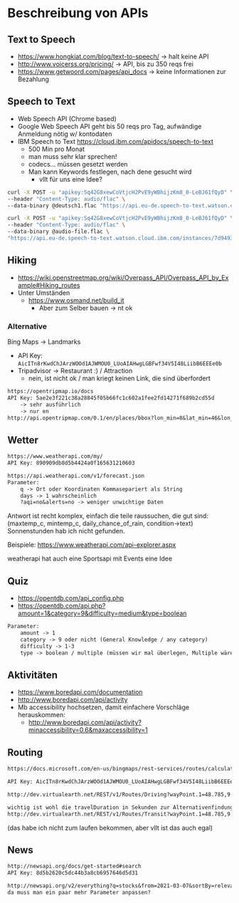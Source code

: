 # Beschreibung von APIs

## Text to Speech

- <https://www.hongkiat.com/blog/text-to-speech/>  -> halt keine API
- <http://www.voicerss.org/pricing/> -> API, bis zu 350 reqs frei
- <https://www.getwoord.com/pages/api_docs> -> keine Informationen zur Bezahlung

## Speech to Text

- Web Speech API (Chrome based)
- Google Web Speech API geht bis 50 reqs pro Tag, aufwändige Anmeldung nötig w/ kontodaten
- IBM Speech to Text <https://cloud.ibm.com/apidocs/speech-to-text>
  - 500 Min pro Monat
  - man muss sehr klar sprechen!
  - codecs... müssen gesetzt werden
  - Man kann Keywords festlegen, nach dene gesucht wird 
    - vllt für uns eine Idee?

```bash
curl -X POST -u "apikey:Sq42G8xewCoVtjcH2PvE9yWBhijzKm8_0-LeBJ61fQyD" \
--header "Content-Type: audio/flac" \
--data-binary @deutsch1.flac "https://api.eu-de.speech-to-text.watson.cloud.ibm.com/instances/7d949378-062d-4967-9246-1383480dfb4c/v1/recognize?model=de-DE_BroadbandModel"

curl -X POST -u "apikey:Sq42G8xewCoVtjcH2PvE9yWBhijzKm8_0-LeBJ61fQyD" \
--header "Content-Type: audio/flac" \
--data-binary @audio-file.flac \
"https://api.eu-de.speech-to-text.watson.cloud.ibm.com/instances/7d949378-062d-4967-9246-1383480dfb4c/v1/recognize"
```

## Hiking

- <https://wiki.openstreetmap.org/wiki/Overpass_API/Overpass_API_by_Example#Hiking_routes>
- Unter Umständen
  - <https://www.osmand.net/build_it>
    - Aber zum Selber bauen -> nt ok

### Alternative

Bing Maps -> Landmarks

- API Key: `AicITn8rKwdChJArzWOOd1AJWMOU0_LUoAIAHwgLGBFwf34V5I48LiibB6EEEe0b`
- Tripadvisor -> Restaurant :) / Attraction
  - nein, ist nicht ok / man kriegt keinen Link, die sind überfordert

```txt
https://opentripmap.io/docs
API Key: 5ae2e3f221c38a28845f05b66fc1c602a1fee2fd14271f689b2cd55d
    -> sehr ausführlich
    -> nur en
http://api.opentripmap.com/0.1/en/places/bbox?lon_min=8&lat_min=46&lon_max=10&lat_max=48&format=geojson&apikey=5ae2e3f221c38a28845f05b66fc1c602a1fee2fd14271f689b2cd55d
```

## Wetter

```txt
https://www.weatherapi.com/my/
API Key: 890909db8d5b4424a0f165631210603

https://api.weatherapi.com/v1/forecast.json
Parameter:
    q -> Ort oder Koordinaten Kommasepariert als String
    days -> 1 wahrscheinlich
    ?aqi=no&alerts=no -> weniger unwichtige Daten
```

Antwort ist recht komplex, einfach die teile raussuchen, die gut sind:
(maxtemp_c, mintemp_c, daily_chance_of_rain, condition->text)
Sonnenstunden hab ich nicht gefunden.

Beispiele: <https://www.weatherapi.com/api-explorer.aspx>

weatherapi hat auch eine Sportsapi mit Events eine Idee

## Quiz

- <https://opentdb.com/api_config.php>
- <https://opentdb.com/api.php?amount=1&category=9&difficulty=medium&type=boolean>

```txt
Parameter:
    amount -> 1
    category -> 9 oder nicht (General Knowledge / any category)
    difficulty -> 1-3
    type -> boolean / multiple (müssen wir mal überlegen, Multiple wäre auch eine Option)
```

## Aktivitäten

- <https://www.boredapi.com/documentation>
- <http://www.boredapi.com/api/activity>
- Mb accessibility hochsetzen, damit einfachere Vorschläge herauskommen:
  - <http://www.boredapi.com/api/activity?minaccessibility=0.6&maxaccessibility=1>

## Routing

```txt
https://docs.microsoft.com/en-us/bingmaps/rest-services/routes/calculate-a-route

API Key: AicITn8rKwdChJArzWOOd1AJWMOU0_LUoAIAHwgLGBFwf34V5I48LiibB6EEEe0b

http://dev.virtualearth.net/REST/v1/Routes/Driving?wayPoint.1=48.785,9.163&wayPoint.2=48.948,8.904&key=AicITn8rKwdChJArzWOOd1AJWMOU0_LUoAIAHwgLGBFwf34V5I48LiibB6EEEe0b

wichtig ist wohl die travelDuration in Sekunden zur Alternativenfindung:
http://dev.virtualearth.net/REST/v1/Routes/Transit?wayPoint.1=48.785,9.163&wayPoint.2=48.948,8.904&dateTime=08/03/2021 08:00:00&key=AicITn8rKwdChJArzWOOd1AJWMOU0_LUoAIAHwgLGBFwf34V5I48LiibB6EEEe0b
```

(das habe ich nicht zum laufen bekommen, aber vllt ist das auch egal)

## News

```txt
http://newsapi.org/docs/get-started#search
API Key: 8d5b2620c5dc44b3a8cb6957646d5d31

http://newsapi.org/v2/everything?q=stocks&from=2021-03-07&sortBy=relevance&apiKey=8d5b2620c5dc44b3a8cb6957646d5d31
da muss man ein paar mehr Parameter anpassen?
```
